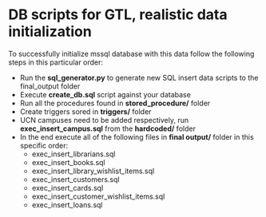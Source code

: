 DB scripts for GTL, realistic data initialization
==

To successfully initialize mssql database with this data follow the following steps in this particular order:

- Run the **sql_generator.py** to generate new SQL insert data scripts to the final_output folder
- Execute **create_db.sql** script against your database
- Run all the procedures found in **stored_procedure/** folder
- Create triggers sored in **triggers/** folder
- UCN campuses need to be added respectively, run **exec_insert_campus.sql** from the **hardcoded/** folder
- In the end execute all of the following files in **final output/** folder in this specific order:
    - exec_insert_librarians.sql
    - exec_insert_books.sql
    - exec_insert_library_wishlist_items.sql
    - exec_insert_customers.sql
    - exec_insert_cards.sql
    - exec_insert_customer_wishlist_items.sql
    - exec_insert_loans.sql
